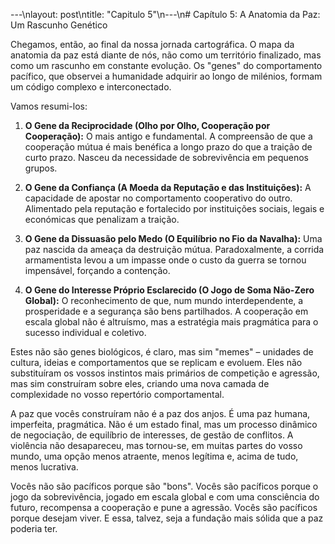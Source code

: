 ---\nlayout: post\ntitle:  "Capitulo 5"\n---\n# Capítulo 5: A Anatomia da Paz: Um Rascunho Genético

Chegamos, então, ao final da nossa jornada cartográfica. O mapa da anatomia da paz está diante de nós, não como um território finalizado, mas como um rascunho em constante evolução. Os "genes" do comportamento pacífico, que observei a humanidade adquirir ao longo de milénios, formam um código complexo e interconectado.

Vamos resumi-los:

1.  **O Gene da Reciprocidade (Olho por Olho, Cooperação por Cooperação):** O mais antigo e fundamental. A compreensão de que a cooperação mútua é mais benéfica a longo prazo do que a traição de curto prazo. Nasceu da necessidade de sobrevivência em pequenos grupos.

2.  **O Gene da Confiança (A Moeda da Reputação e das Instituições):** A capacidade de apostar no comportamento cooperativo do outro. Alimentado pela reputação e fortalecido por instituições sociais, legais e económicas que penalizam a traição.

3.  **O Gene da Dissuasão pelo Medo (O Equilíbrio no Fio da Navalha):** Uma paz nascida da ameaça da destruição mútua. Paradoxalmente, a corrida armamentista levou a um impasse onde o custo da guerra se tornou impensável, forçando a contenção.

4.  **O Gene do Interesse Próprio Esclarecido (O Jogo de Soma Não-Zero Global):** O reconhecimento de que, num mundo interdependente, a prosperidade e a segurança são bens partilhados. A cooperação em escala global não é altruísmo, mas a estratégia mais pragmática para o sucesso individual e coletivo.

Estes não são genes biológicos, é claro, mas sim "memes" – unidades de cultura, ideias e comportamentos que se replicam e evoluem. Eles não substituíram os vossos instintos mais primários de competição e agressão, mas sim construíram sobre eles, criando uma nova camada de complexidade no vosso repertório comportamental.

A paz que vocês construíram não é a paz dos anjos. É uma paz humana, imperfeita, pragmática. Não é um estado final, mas um processo dinâmico de negociação, de equilíbrio de interesses, de gestão de conflitos. A violência não desapareceu, mas tornou-se, em muitas partes do vosso mundo, uma opção menos atraente, menos legítima e, acima de tudo, menos lucrativa.

Vocês não são pacíficos porque são "bons". Vocês são pacíficos porque o jogo da sobrevivência, jogado em escala global e com uma consciência do futuro, recompensa a cooperação e pune a agressão. Vocês são pacíficos porque desejam viver. E essa, talvez, seja a fundação mais sólida que a paz poderia ter.
